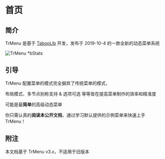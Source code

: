 # 首页

## 简介

TrMenu 是基于 [TabooLib](https://tabooproject.org/) 开发，发布于 2019-10-4 的一款全新的动态菜单系统

![TrMenu \*bStats](https://bstats.org/signatures/bukkit/TrMenu.svg)

## 引导

TrMenu 配置菜单的模式完全摒弃了传统菜单的模式，

布局模式、多节点别称支持 & 选项可选 等等皆在提高菜单制作的效率和精准度

可能是最**简单**的高级动态菜单

你只需认真的**阅读本公开文档**，通过学习默认提供的示例菜单来快速上手 TrMenu！

## 附注

本文档基于 TrMenu v3.x，不适用于旧版本

